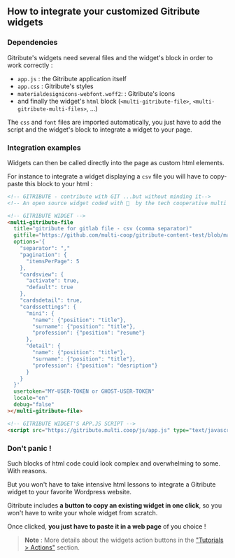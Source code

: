 
## How to integrate your customized Gitribute widgets

### Dependencies

Gitribute's widgets need several files and the widget's block in order to work correctly :

- `app.js` : the Gitribute application itself
- `app.css` : Gitribute's styles
- `materialdesignicons-webfont.woff2`: : Gitribute's icons
- and finally the widget's `html` block (`<multi-gitribute-file>`, `<multi-gitribute-multi-files>`, ...)

The `css` and `font` files are imported automatically, you just have to add the script and the widget's block to integrate a widget to your page.

### Integration examples

Widgets can then be called directly into the page as custom html elements.

For instance to integrate a widget displaying a `csv` file you will have to copy-paste this block to your html :

```html
<!-- GITRIBUTE - contribute with GIT ...but without minding it-->
<!-- An open source widget coded with 🤍  by the tech cooperative multi : https://multi.coop -->

<!-- GITRIBUTE WIDGET -->
<multi-gitribute-file
  title="gitribute for gitlab file - csv (comma separator)" 
  gitfile="https://github.com/multi-coop/gitribute-content-test/blob/main/data/csv/test-table-comma.csv" 
  options='{
    "separator": ","
    "pagination": {
      "itemsPerPage": 5
    },
    "cardsview": {
      "activate": true,
      "default": true
    },
    "cardsdetail": true,
    "cardssettings": {
      "mini": {
        "name": {"position": "title"},
        "surname": {"position": "title"},
        "profession": {"position": "resume"}
      },
      "detail": {
        "name": {"position": "title"},
        "surname": {"position": "title"},
        "profession": {"position": "desription"}
      }
    }
  }' 
  usertoken="MY-USER-TOKEN or GHOST-USER-TOKEN"
  locale="en"
  debug="false"
></multi-gitribute-file>

<!-- GITRIBUTE WIDGET'S APP.JS SCRIPT -->
<script src="https://gitribute.multi.coop/js/app.js" type="text/javascript" defer></script>
```

### Don't panic !

Such blocks of html code could look complex and overwhelming to some. With reasons.

But you won't have to take intensive html lessons to integrate a Gitribute widget to your favorite Wordpress website.

Gitribute includes **a button to copy an existing widget in one click**, so you won't have to write your whole widget from scratch.

Once clicked, **you just have to paste it in a web page** of you choice !

> **Note** : More details about the widgets action buttons in the ["Tutorials > Actions"](/tutorial-actions) section.

